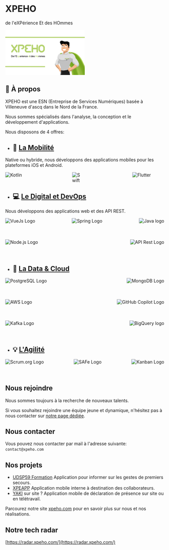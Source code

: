 # XPEHO

de l'eXPérience Et des HOmmes

<img src="https://github.com/XPEHO/.github/blob/main/profile/images/banner.png?raw=true" width="50%" />

## 📝 À propos

XPEHO est une ESN (Entreprise de Services Numériques) basée à Villeneuve d'ascq dans le Nord de la France.

Nous sommes spécialisés dans l'analyse, la conception et le développement d'applications.

Nous disposons de 4 offres:

* 📱 [La Mobilité](https://xpeho.com/#expertise)
    -
Native ou hybride, nous développons des applications mobiles pour les plateformes iOS et Android.

<div style="display:flex;width:100%;justify-content:space-between;">

<img src="https://kotlinlang.org/docs/images/kotlin-logo.png" alt="Kotlin" height="25" />

<img src="https://developer.apple.com/assets/elements/icons/swiftui/swiftui-96x96_2x.png" alt="Swiftui" height="32" width="32"/>

<img src="https://storage.googleapis.com/cms-storage-bucket/847ae81f5430402216fd.svg" alt="Flutter" width="20%">

</div>

* 💻 [Le Digital et DevOps](https://xpeho.com/#expertise)
    -
Nous développons des applications web et des API REST.

<div style="display:flex;width:100%;justify-content:space-between;">

<img src="https://vuejs.org/images/logo.png" alt="VueJs Logo" height="50" />

<img src="https://spring.io/img/spring-2.svg" alt="Spring Logo" height="50" />

<img src="https://upload.wikimedia.org/wikipedia/en/thumb/3/30/Java_programming_language_logo.svg/131px-Java_programming_language_logo.svg.png" alt="Java logo" height="50" />

</div>
<br/>
<div style="display:flex;width:100%;justify-content:space-between;">

<img src="https://upload.wikimedia.org/wikipedia/commons/thumb/d/d9/Node.js_logo.svg/2560px-Node.js_logo.svg.png" alt="Node.js Logo" height="50" />

<img src="https://miro.medium.com/v2/resize:fit:1200/1*J3G3akaMpUOLegw0p0qthA.png" alt="API Rest Logo" height="50" />


</div>

* 📄 [La Data & Cloud](https://xpeho.com/#expertise)
    -

<div style="display:flex;width:100%;justify-content:space-between;">

<img src="https://upload.wikimedia.org/wikipedia/commons/thumb/2/29/Postgresql_elephant.svg/1200px-Postgresql_elephant.svg.png" alt="PostgreSQL Logo" height="50" />

<img src="https://webassets.mongodb.com/_com_assets/cms/mongodb_logo1-76twgcu2dm.png" alt="MongoDB Logo" height="50" />

</div>
<br/>
<div style="display:flex;width:100%;justify-content:space-between;">

<img src="https://upload.wikimedia.org/wikipedia/commons/thumb/9/93/Amazon_Web_Services_Logo.svg/1200px-Amazon_Web_Services_Logo.svg.png" alt="AWS Logo" height="50" />

<img src="https://upload.wikimedia.org/wikipedia/fr/thumb/6/61/Google_Cloud_Logo.svg/2560px-Google_Cloud_Logo.svg.png" alt="GitHub Copilot Logo" height="50" />

</div>
<br/>
<div style="display:flex;width:100%;justify-content:space-between;">

<img src="https://upload.wikimedia.org/wikipedia/commons/0/01/Apache_Kafka_logo.svg" alt="Kafka Logo" height="50" />

<img src="https://cdn.icon-icons.com/icons2/2699/PNG/512/google_bigquery_logo_icon_168151.png" alt="BigQuery logo" height="50" />

</div>

* 💡 [L'Agilité](https://xpeho.com/#expertise)
    -

<div style="display:flex;width:100%;justify-content:space-between;">

<img src="https://miro.medium.com/v2/resize:fit:400/0*KpzqUReoWU_DEwb5.png" alt="Scrum.org Logo" height="50" />

<img src="https://www.tuleap.org/wp-content/uploads/2020/07/SAFe_Logo-1024x430.png" alt="SAFe Logo" height="50" />

<img src="https://m42marketplacemediathek.blob.core.windows.net/labtagon-gmbh-pub/2018/07/SDKanban-Productlogo-1024x1024.png" alt="Kanban Logo" height="50" />

</div>

## Nous rejoindre

Nous sommes toujours à la recherche de nouveaux talents.

Si vous souhaitez rejoindre une équipe jeune et dynamique, n'hésitez pas à nous contacter sur [notre page dédiée](https://xpeho.com/#secProcess).

## Nous contacter

Vous pouvez nous contacter par mail à l'adresse suivante: `contact@xpeho.com`

## Nos projets

* [UDSP59 Formation](https://github.com/XPEHO/UDSP59) Application pour informer sur les gestes de premiers secours.
* [XPEAPP](https://github.com/XPEHO/XpeApp) Application mobile interne à destination des collaborateurs.
* [YAKI](https://github.com/XPEHO/YAKI) sur site ? Application mobile de déclaration de présence sur site ou en télétravail.


Parcourez notre site [xpeho.com](https://xpeho.com) pour en savoir plus sur nous et nos réalisations.

## Notre tech radar

[https://radar.xpeho.com/](https://radar.xpeho.com/)
